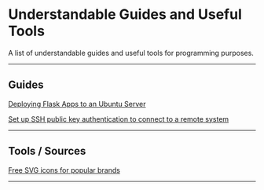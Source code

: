 # Understandable Guides and Useful Tools
A list of understandable guides and useful tools for programming purposes.

---

## Guides
[Deploying Flask Apps to an Ubuntu Server](https://www.youtube.com/watch?v=kDRRtPO0YPA)

[Set up SSH public key authentication to connect to a remote system](https://kb.iu.edu/d/aews)

---

## Tools / Sources

[Free SVG icons for popular brands](https://simpleicons.org)

---
